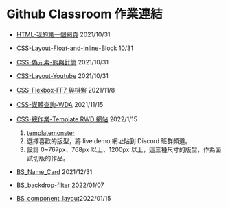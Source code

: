 # Github Classroom 作業連結

- [HTML-我的第一個網頁](https://classroom.github.com/a/ZssTVrM0) 2021/10/31
- [CSS-Layout-Float-and-Inline-Block](https://classroom.github.com/a/EPm4Kr5Q) 10/31
- [CSS-偽元素-熊與針筒](https://classroom.github.com/a/0DQnEmnR) 2021/10/31
- [CSS-Layout-Youtube](https://classroom.github.com/a/assSA55A) 2021/10/31
- [CSS-Flexbox-FF7 與棋盤](https://classroom.github.com/a/kpfgseOO) 2021/11/8
- [CSS-媒體查詢-WDA](https://classroom.github.com/a/e1pv4kB0) 2021/11/15
- [CSS-總作業-Template RWD 網站](https://classroom.github.com/a/i6LZbrXz)  2022/1/15

  1. [templatemonster](https://www.templatemonster.com/html-website-templates/)
  2. 選擇喜歡的版型，將 live demo 網址貼到 Discord 班群頻道。
  3. 設計 0~767px、768px 以上、1200px 以上，這三種尺寸的版型，作為面試切版的作品。

- [BS_Name_Card](https://classroom.github.com/a/pK78Q_Hg) 2021/12/31
- [BS_backdrop-filter](https://classroom.github.com/a/7XPdDbIS) 2022/01/07
- [BS_component_layout](https://classroom.github.com/a/G-k_3SgX)2022/01/15
